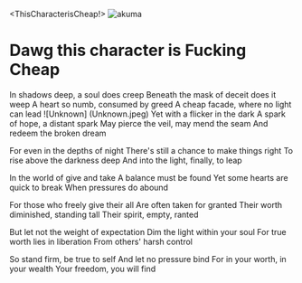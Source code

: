 <ThisCharacterisCheap!>
![akuma](cheapcharacter4.jpg)
<html>
<head>
<link rel="stylesheet" href="mystyle.css">
</head>
<body>

<h1>Dawg this character is Fucking Cheap</h1>


<p>In shadows deep, a soul does creep
Beneath the mask of deceit does it weep
A heart so numb, consumed by greed
A cheap facade, where no light can lead
![Unknown] (Unknown.jpeg)
Yet with a flicker in the dark
A spark of hope, a distant spark
May pierce the veil, may mend the seam
And redeem the broken dream

For even in the depths of night
There's still a chance to make things right
To rise above the darkness deep
And into the light, finally, to leap
</p>

<p>In the world of give and take
A balance must be found
Yet some hearts are quick to break
When pressures do abound

For those who freely give their all
Are often taken for granted
Their worth diminished, standing tall
Their spirit, empty, ranted

But let not the weight of expectation
Dim the light within your soul
For true worth lies in liberation
From others' harsh control

So stand firm, be true to self
And let no pressure bind
For in your worth, in your wealth
Your freedom, you will find

</p>

</body>
</html>


